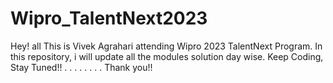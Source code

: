 # Wipro_TalentNext2023

Hey! all
This is Vivek Agrahari attending Wipro 2023 TalentNext Program.
In this repository, i will update all the modules solution day wise.
Keep Coding, Stay Tuned!!
.
.
.
.
.
.
.
.
Thank you!!
